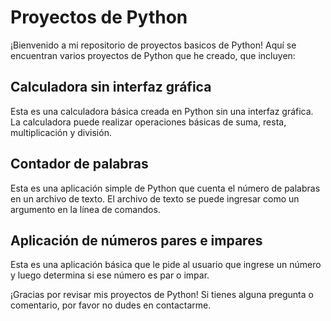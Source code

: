 # Proyectos de Python

¡Bienvenido a mi repositorio de proyectos basicos de Python! Aquí se encuentran varios proyectos de Python que he creado, que incluyen:

## Calculadora sin interfaz gráfica
Esta es una calculadora básica creada en Python sin una interfaz gráfica. La calculadora puede realizar operaciones básicas de suma, resta, multiplicación y división.

## Contador de palabras
Esta es una aplicación simple de Python que cuenta el número de palabras en un archivo de texto. El archivo de texto se puede ingresar como un argumento en la línea de comandos.

## Aplicación de números pares e impares
Esta es una aplicación básica que le pide al usuario que ingrese un número y luego determina si ese número es par o impar.

¡Gracias por revisar mis proyectos de Python! Si tienes alguna pregunta o comentario, por favor no dudes en contactarme.
